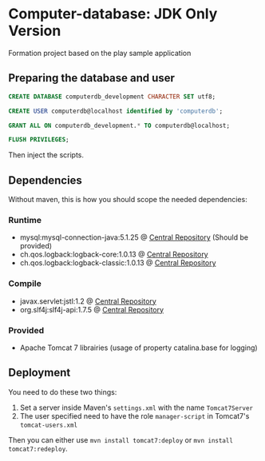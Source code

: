 # Computer-database: JDK Only Version

Formation project based on the play sample application

## Preparing the database and user

```SQL
CREATE DATABASE computerdb_development CHARACTER SET utf8;

CREATE USER computerdb@localhost identified by 'computerdb';

GRANT ALL ON computerdb_development.* TO computerdb@localhost;

FLUSH PRIVILEGES;
```

Then inject the scripts.

## Dependencies

Without maven, this is how you should scope the needed dependencies:

### Runtime

- mysql:mysql-connection-java:5.1.25 @ [Central Repository](http://search.maven.org/#artifactdetails%7Cmysql%7Cmysql-connector-java%7C5.1.25%7Cjar) (Should be provided)
- ch.qos.logback:logback-core:1.0.13 @ [Central Repository](http://search.maven.org/#artifactdetails%7Cch.qos.logback%7Clogback-core%7C1.0.13%7Cjar)
- ch.qos.logback:logback-classic:1.0.13 @ [Central Repository](http://search.maven.org/#artifactdetails%7Cch.qos.logback%7Clogback-classic%7C1.0.13%7Cjar)

### Compile

- javax.servlet:jstl:1.2 @ [Central Repository](http://search.maven.org/#artifactdetails%7Cjavax.servlet%7Cjstl%7C1.2%7Cjar)
- org.slf4j:slf4j-api:1.7.5 @ [Central Repository](http://search.maven.org/#artifactdetails%7Corg.slf4j%7Cslf4j-api%7C1.7.5%7Cjar)

### Provided

- Apache Tomcat 7 librairies (usage of property catalina.base for logging)

## Deployment

You need to do these two things:

1. Set a server inside Maven's `settings.xml` with the name `Tomcat7Server`
2. The user specified need to have the role `manager-script` in Tomcat7's `tomcat-users.xml`

Then you can either use `mvn install tomcat7:deploy` or `mvn install tomcat7:redeploy`.
